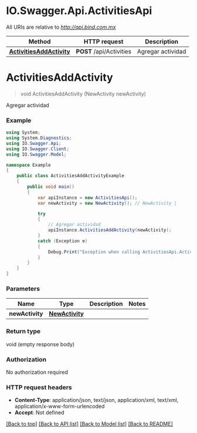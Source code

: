 # IO.Swagger.Api.ActivitiesApi

All URIs are relative to *http://api.bind.com.mx*

Method | HTTP request | Description
------------- | ------------- | -------------
[**ActivitiesAddActivity**](ActivitiesApi.md#activitiesaddactivity) | **POST** /api/Activities | Agregar actividad


<a name="activitiesaddactivity"></a>
# **ActivitiesAddActivity**
> void ActivitiesAddActivity (NewActivity newActivity)

Agregar actividad

### Example
```csharp
using System;
using System.Diagnostics;
using IO.Swagger.Api;
using IO.Swagger.Client;
using IO.Swagger.Model;

namespace Example
{
    public class ActivitiesAddActivityExample
    {
        public void main()
        {
            var apiInstance = new ActivitiesApi();
            var newActivity = new NewActivity(); // NewActivity | 

            try
            {
                // Agregar actividad
                apiInstance.ActivitiesAddActivity(newActivity);
            }
            catch (Exception e)
            {
                Debug.Print("Exception when calling ActivitiesApi.ActivitiesAddActivity: " + e.Message );
            }
        }
    }
}
```

### Parameters

Name | Type | Description  | Notes
------------- | ------------- | ------------- | -------------
 **newActivity** | [**NewActivity**](NewActivity.md)|  | 

### Return type

void (empty response body)

### Authorization

No authorization required

### HTTP request headers

 - **Content-Type**: application/json, text/json, application/xml, text/xml, application/x-www-form-urlencoded
 - **Accept**: Not defined

[[Back to top]](#) [[Back to API list]](../README.md#documentation-for-api-endpoints) [[Back to Model list]](../README.md#documentation-for-models) [[Back to README]](../README.md)

